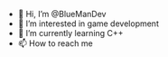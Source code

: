- 👋 Hi, I’m @BlueManDev
- 👀 I’m interested in game development
- 🌱 I’m currently learning C++
- 📫 How to reach me 

<!---
BlueManDev/BlueManDev is a ✨ special ✨ repository because its `README.md` (this file) appears on your GitHub profile.
You can click the Preview link to take a look at your changes.
--->
